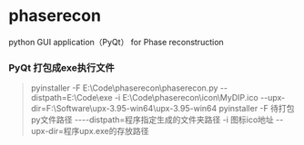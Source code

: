 # phaserecon
python GUI application（PyQt） for Phase reconstruction

### PyQt 打包成exe执行文件
> pyinstaller -F E:\Code\phaserecon\phaserecon.py --distpath=E:\Code\exe -i E:\Code\phaserecon\icon\MyDIP.ico --upx-dir=F:\Software\upx-3.95-win64\upx-3.95-win64
> pyinstaller -F 待打包py文件路径  ----distpath=程序指定生成的文件夹路径  -i  图标ico地址  --upx-dir=程序upx.exe的存放路径
